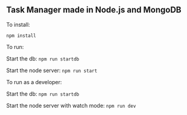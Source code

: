## Task Manager made in Node.js and MongoDB

To install:

`npm install`

To run:

Start the db: `npm run startdb`

Start the node server: `npm run start`

To run as a developer:

Start the db: `npm run startdb`

Start the node server with watch mode: `npm run dev`
